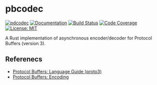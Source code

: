 pbcodec
=======

[![pdcodec](http://meritbadge.herokuapp.com/pdcodec)](https://crates.io/crates/pdcodec)
[![Documentation](https://docs.rs/pdcodec/badge.svg)](https://docs.rs/pdcodec)
[![Build Status](https://travis-ci.org/sile/pdcodec.svg?branch=master)](https://travis-ci.org/sile/pdcodec)
[![Code Coverage](https://codecov.io/gh/sile/pdcodec/branch/master/graph/badge.svg)](https://codecov.io/gh/sile/pdcodec/branch/master)
[![License: MIT](https://img.shields.io/badge/license-MIT-blue.svg)](LICENSE)

A Rust implementation of asynchronous encoder/decoder for Protocol Buffers (version 3).

Referenecs
-----------

- [Protocol Buffers: Language Guide (proto3)](https://developers.google.com/protocol-buffers/docs/proto3)
- [Protocol Buffers: Encoding](https://developers.google.com/protocol-buffers/docs/encoding)
